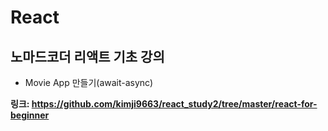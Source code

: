 # React
## 노마드코더 리액트 기초 강의
- Movie App 만들기(await-async)

**링크: https://github.com/kimji9663/react_study2/tree/master/react-for-beginner**